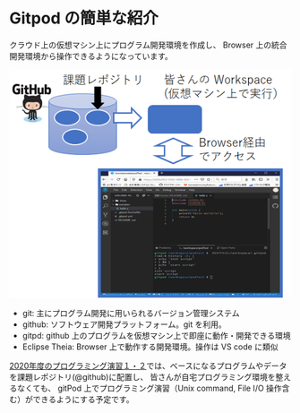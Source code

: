 # Gitpod の簡単な紹介

クラウド上の仮想マシン上にプログラム開発環境を作成し、
Browser 上の統合開発環境から操作できるようになっています。

![overview.png](overview.png)

* git: 主にプログラム開発に用いられるバージョン管理システム
* github: ソフトウェア開発プラットフォーム。git を利用。
* gitpd: github 上のプログラムを仮想マシン上で即座に動作・開発できる環境
* Eclipse Theia: Browser 上で動作する開発環境。操作は VS code に類似

[2020年度のプログラミング演習１・２](https://sites.google.com/view/proenshu1kobeu/)では、ベースになるプログラムやデータを課題レポジトリ(@github)に配置し、
皆さんが自宅プログラミング環境を整えるなくても、
gitPod 上でプログラミング演習（Unix command, File I/O 操作含む）ができるようにする予定です。

